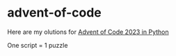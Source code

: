 # advent-of-code
Here are my olutions for [Advent of Code 2023 in Python](https://adventofcode.com/)

One script = 1 puzzle 
